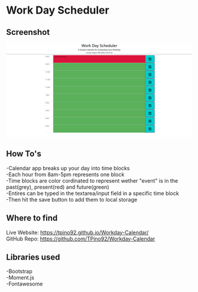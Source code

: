 # Work Day Scheduler  

## Screenshot  
![calendar-app screenshot](/images/calendar-app.png)

## How To's  
-Calendar app breaks up your day into time blocks  
-Each hour from 8am-5pm represents one block  
-Time blocks are color cordinated to represent wether "event" is in the past(grey), present(red) and future(green)  
-Entires can be typed in the textarea/input field in a specific time block  
-Then hit the save button to add them to local storage  
  
## Where to find
Live Website: https://tpino92.github.io/Workday-Calendar/  
GitHub Repo: https://github.com/TPino92/Workday-Calendar  
  
## Libraries used
-Bootstrap  
-Moment.js  
-Fontawesome